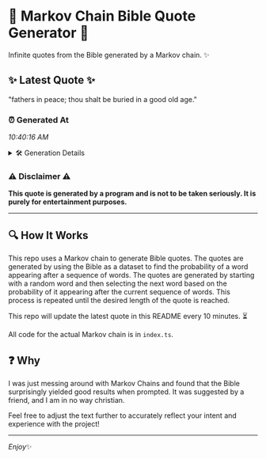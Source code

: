 # 📖 Markov Chain Bible Quote Generator 📖

Infinite quotes from the Bible generated by a Markov chain. ✨

## ✨ Latest Quote ✨
"fathers in peace; thou shalt be buried in a good old age."

### ⏰ Generated At
*10:40:16 AM*

<details>
    <summary>🛠️ Generation Details</summary>
    <p>
        <strong>🌱 Seed:</strong> fathers<br>
        <strong>🔄 Iterations:</strong> 11<br>
        <strong>📜 Context History:</strong><br>[ fathers ]: in<br>[ fathers, in ]: peace;<br>[ fathers, in, peace; ]: thou<br>[ fathers, in, peace;, thou ]: shalt<br>[ fathers, in, peace;, thou, shalt ]: be<br>[ fathers, in, peace;, thou, shalt, be ]: buried<br>[ in, peace;, thou, shalt, be, buried ]: in<br>[ peace;, thou, shalt, be, buried, in ]: a<br>[ thou, shalt, be, buried, in, a ]: good<br>[ shalt, be, buried, in, a, good ]: old<br>[ be, buried, in, a, good, old ]: age.<br>
    </p>
</details>

### ⚠️ Disclaimer ⚠️
**This quote is generated by a program and is not to be taken seriously. It is purely for entertainment purposes.**

---

## 🔍 How It Works

This repo uses a Markov chain to generate Bible quotes. The quotes are generated by using the Bible as a dataset to find the probability of a word appearing after a sequence of words. The quotes are generated by starting with a random word and then selecting the next word based on the probability of it appearing after the current sequence of words. This process is repeated until the desired length of the quote is reached.

This repo will update the latest quote in this README every 10 minutes. ⏳

All code for the actual Markov chain is in `index.ts`.

## ❓ Why

I was just messing around with Markov Chains and found that the Bible surprisingly yielded good results when prompted. 
It was suggested by a friend, and I am in no way christian.

Feel free to adjust the text further to accurately reflect your intent and experience with the project!

---

*Enjoy*✨
